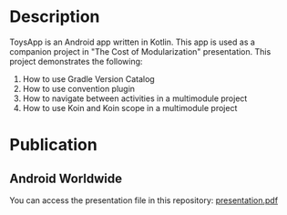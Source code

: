 # Description

ToysApp is an Android app written in Kotlin. This app is used as a companion project in "The Cost of
Modularization" presentation. This project demonstrates the following:

1. How to use Gradle Version Catalog
2. How to use convention plugin
3. How to navigate between activities in a multimodule project
4. How to use Koin and Koin scope in a multimodule project

# Publication

## Android Worldwide
You can access the presentation file in this repository: [presentation.pdf](presentation.pdf)
